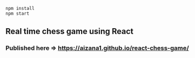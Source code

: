 ```
npm install
npm start
```

## Real time chess game using React
### Published here => https://aizana1.github.io/react-chess-game/